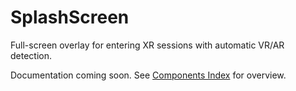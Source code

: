 # SplashScreen

<Badge type="info" text="Essential" />

Full-screen overlay for entering XR sessions with automatic VR/AR detection.

Documentation coming soon. See [Components Index](/components/) for overview.

